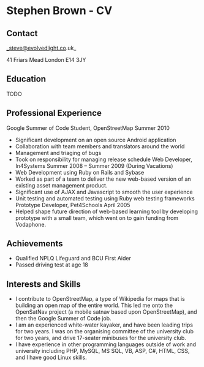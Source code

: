 Stephen Brown - CV
==================

Contact
-------

_steve@evolvedlight.co.uk_

41 Friars Mead
London
E14 3JY

Education
---------

TODO

Professional Experience
-----------------------
Google Summer of Code Student, OpenStreetMap Summer 2010
* Significant development on an open source Android application
* Collaboration with team members and translators around the world
* Management and triaging of bugs
* Took on responsibility for managing release schedule
Web Developer, In4Systems Summer 2008 – Summer 2009 (During Vacations)
* Web Development using Ruby on Rails and Sybase
* Worked as part of a team to deliver the new web-based version of an existing asset management 
product.
* Significant use of AJAX and Javascript to smooth the user experience
* Unit testing and automated testing using Ruby web testing frameworks
Prototype Developer, Pet4Schools April 2005
* Helped shape future direction of web-based learning tool by developing prototype with a small 
team, which went on to gain funding from Vodaphone.

Achievements
------------

* Qualified NPLQ Lifeguard and BCU First Aider
* Passed driving test at age 18

Interests and Skills
--------------------

* I contribute to OpenStreetMap, a type of Wikipedia for maps that is building an open map of the 
entire world. This led me onto the OpenSatNav project (a mobile satnav based upon 
OpenStreetMap), and then the Google Summer of Code job.
* I am an experienced white-water kayaker, and have been leading trips for two years. I was on the 
organising committee of the university club for two years, and drive 17-seater minibuses for the 
university club.
* I have experience in other programming languages outside of work and university including PHP, 
MySQL, MS SQL, VB, ASP, C#, HTML, CSS, and I have good Linux skills.

